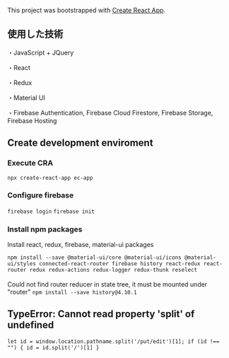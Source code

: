 This project was bootstrapped with [Create React App](https://github.com/facebook/create-react-app).


## 使用した技術


・JavaScript + JQuery

・React

・Redux

・Material UI

・Firebase Authentication, Firebase Cloud Firestore, Firebase Storage, Firebase Hosting

## Create development enviroment

### Execute CRA

`npx create-react-app ec-app`

### Configure firebase

`firebase login`
`firebase init`

### Install npm packages

Install react, redux, firebase, material-ui packages

`npm install --save @material-ui/core @material-ui/icons @material-ui/styles connected-react-router firebase history react-redux react-router redux redux-actions redux-logger redux-thunk reselect`<br/>
<br/>
Could not find router reducer in state tree, it must be mounted under "router"
`npm install --save history@4.10.1`

## TypeError: Cannot read property 'split' of undefined
`let id = window.location.pathname.split('/put/edit')[1];
    if (id !== "") {
    id = id.split('/')[1]
}`<br />
